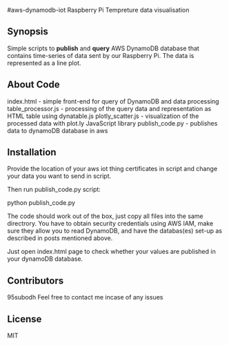 #aws-dynamodb-iot Raspberry Pi Tempreture data visualisation

## Synopsis

Simple scripts to **publish** and **query** AWS DynamoDB database that contains time-series of data sent by our Raspberry Pi. The data is represented as a line plot.

## About Code

index.html - simple front-end for query of DynamoDB and data processing
table_processor.js - processing of the query data and representation as HTML table using dynatable.js
plotly_scatter.js - visualization of the processed data with plot.ly JavaScript library
publish_code.py - publishes data to dynamoDB database in aws

## Installation

Provide the location of your aws iot thing certificates in script and change your data you want to send in script.

Then run publish_code.py script:

python publish_code.py

The code should work out of the box, just copy all files into the same directrory. 
You have to obtain security credentials using AWS IAM, make sure they allow you to read DynamoDB, and have the databas(es) set-up as described in posts mentioned above.

Just open index.html page to check whether your values are published in your dynamoDB database.

## Contributors
95subodh
Feel free to contact me incase of any issues

## License

MIT
